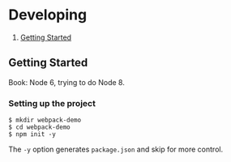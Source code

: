 # Developing

1. [Getting Started](#getting-started)

## Getting Started

Book: Node 6, trying to do Node 8.

### Setting up the project

```
$ mkdir webpack-demo
$ cd webpack-demo
$ npm init -y
```

The `-y` option generates `package.json` and skip for more control.
